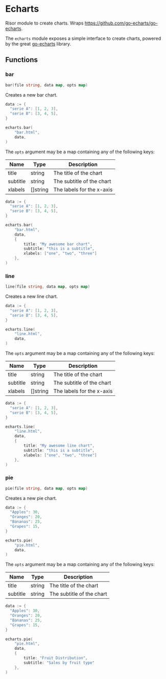 # Echarts 

Risor module to create charts. Wraps https://github.com/go-echarts/go-echarts.

The `echarts` module exposes a simple interface to create charts, powered by the great [go-echarts](https://github.com/go-echarts/go-echarts) library.

## Functions

### bar

```go filename="Function signature"
bar(file string, data map, opts map)
```

Creates a new bar chart.

```go copy filename="Example"
data := {
  "serie A": [1, 2, 3],
  "serie B": [3, 4, 5],
}

echarts.bar(
	"bar.html",
	data,
)
```

The `opts` argument may be a map containing any of the following keys:

| Name   | Type                          | Description                              |
| ------ | ----------------------------- | ---------------------------------------- |
| title  | string                        | The title of the chart                   |
| subtitle | string                      | The subtitle of the chart                |
| xlabels | []string                      | The labels for the x-axis                |

```go copy filename="Example"
data := {
  "serie A": [1, 2, 3],
  "serie B": [3, 4, 5],
}

echarts.bar(
	"bar.html",
	data,
	{
		title: "My awesome bar chart",
		subtitle: "this is a subtitle",
		xlabels: ["one", "two", "three"]
	},
)
```

### line

```go filename="Function signature"
line(file string, data map, opts map)
```

Creates a new line chart.

```go copy filename="Example"
data := {
  "serie A": [1, 2, 3],
  "serie B": [3, 4, 5],
}

echarts.line(
	"line.html",
	data,
)
```

The `opts` argument may be a map containing any of the following keys:

| Name   | Type                          | Description                              |
| ------ | ----------------------------- | ---------------------------------------- |
| title  | string                        | The title of the chart                   |
| subtitle | string                      | The subtitle of the chart                |
| xlabels | []string                      | The labels for the x-axis                |


```go copy filename="Example"
data := {
  "serie A": [1, 2, 3],
  "serie B": [3, 4, 5],
}

echarts.line(
	"line.html",
	data,
	{
		title: "My awesome line chart",
		subtitle: "this is a subtitle",
		xlabels: ["one", "two", "three"]
	},
)
```

### pie

```go filename="Function signature"
pie(file string, data map, opts map)
```

Creates a new pie chart.

```go copy filename="Example"
data := {
  "Apples": 30,
  "Oranges": 20,
  "Bananas": 25,
  "Grapes": 15,
}

echarts.pie(
	"pie.html",
	data,
)
```

The `opts` argument may be a map containing any of the following keys:

| Name   | Type                          | Description                              |
| ------ | ----------------------------- | ---------------------------------------- |
| title  | string                        | The title of the chart                   |
| subtitle | string                      | The subtitle of the chart                |

```go copy filename="Example"
data := {
  "Apples": 30,
  "Oranges": 20,
  "Bananas": 25,
  "Grapes": 15,
}

echarts.pie(
	"pie.html",
	data,
	{
		title: "Fruit Distribution",
		subtitle: "Sales by fruit type"
	},
)
```
